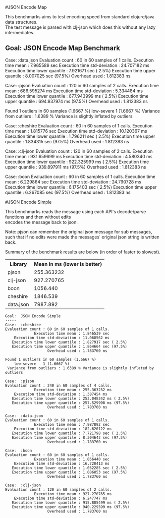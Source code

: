 
#JSON Encode Map

This benchmarks aims to test encoding speed from standard clojure/java data structures.  
The test message is parsed with clj-json which does this without any lazy intermediates.  

Goal:  JSON Encode Map Benchmark
-----
Case:  :data.json
Evaluation count : 60 in 60 samples of 1 calls.
             Execution time mean : 7.965589 sec
    Execution time std-deviation : 24.707182 ms
   Execution time lower quantile : 7.921671 sec ( 2.5%)
   Execution time upper quantile : 8.007025 sec (97.5%)
                   Overhead used : 1.812383 ns

Case:  :pjson
Evaluation count : 120 in 60 samples of 2 calls.
             Execution time mean : 686.595274 ms
    Execution time std-deviation : 5.334484 ms
   Execution time lower quantile : 677.943999 ms ( 2.5%)
   Execution time upper quantile : 694.937974 ms (97.5%)
                   Overhead used : 1.812383 ns

Found 1 outliers in 60 samples (1.6667 %)
	low-severe	 1 (1.6667 %)
 Variance from outliers : 1.6389 % Variance is slightly inflated by outliers

Case:  :cheshire
Evaluation count : 60 in 60 samples of 1 calls.
             Execution time mean : 1.815776 sec
    Execution time std-deviation : 10.120367 ms
   Execution time lower quantile : 1.796211 sec ( 2.5%)
   Execution time upper quantile : 1.834315 sec (97.5%)
                   Overhead used : 1.812383 ns

Case:  :clj-json
Evaluation count : 120 in 60 samples of 2 calls.
             Execution time mean : 931.659699 ms
    Execution time std-deviation : 4.580340 ms
   Execution time lower quantile : 922.325999 ms ( 2.5%)
   Execution time upper quantile : 939.897911 ms (97.5%)
                   Overhead used : 1.812383 ns

Case:  :boon
Evaluation count : 60 in 60 samples of 1 calls.
             Execution time mean : 6.229864 sec
    Execution time std-deviation : 24.790728 ms
   Execution time lower quantile : 6.175403 sec ( 2.5%)
   Execution time upper quantile : 6.267085 sec (97.5%)
                   Overhead used : 1.812383 ns

#JSON Encode Simple

This benchmarks reads the message using each API's decode/parse functions and then without edits  
encodes the message back to json.  

Note: pjson can remember the original json message for sub messages, such that if no edits were made the messages' 
original json string is written back.  

Summary of the benchmark results are below (in order of faster to slowest).  

<table border="0">
<tr><th>Library</th><th>Mean in ms (lower is better)</th></tr>
<tr><td>pjson</td><td>255.363232</td>
<tr><td>clj-json</td><td>927.270765</td>
<tr><td>boon</td><td>1056.440</td>
<tr><td>cheshire</td><td>1846.539</td>
<tr><td>data.json</td><td>7987.892</td>
</table>


```
Goal:  JSON Encode Simple
-----
Case:  :cheshire
Evaluation count : 60 in 60 samples of 1 calls.
             Execution time mean : 1.846539 sec
    Execution time std-deviation : 11.068562 ms
   Execution time lower quantile : 1.827917 sec ( 2.5%)
   Execution time upper quantile : 1.864664 sec (97.5%)
                   Overhead used : 1.783760 ns

Found 1 outliers in 60 samples (1.6667 %)
	low-severe	 1 (1.6667 %)
 Variance from outliers : 1.6389 % Variance is slightly inflated by outliers

Case:  :pjson
Evaluation count : 240 in 60 samples of 4 calls.
             Execution time mean : 255.363232 ms
    Execution time std-deviation : 1.387454 ms
   Execution time lower quantile : 253.048342 ms ( 2.5%)
   Execution time upper quantile : 257.529998 ms (97.5%)
                   Overhead used : 1.783760 ns

Case:  :data.json
Evaluation count : 60 in 60 samples of 1 calls.
             Execution time mean : 7.987892 sec
    Execution time std-deviation : 182.620122 ms
   Execution time lower quantile : 7.721798 sec ( 2.5%)
   Execution time upper quantile : 8.304643 sec (97.5%)
                   Overhead used : 1.783760 ns

Case:  :boon
Evaluation count : 60 in 60 samples of 1 calls.
             Execution time mean : 1.056440 sec
    Execution time std-deviation : 16.720413 ms
   Execution time lower quantile : 1.032285 sec ( 2.5%)
   Execution time upper quantile : 1.086853 sec (97.5%)
                   Overhead used : 1.783760 ns

Case:  :clj-json
Evaluation count : 120 in 60 samples of 2 calls.
             Execution time mean : 927.270765 ms
    Execution time std-deviation : 6.247747 ms
   Execution time lower quantile : 915.885499 ms ( 2.5%)
   Execution time upper quantile : 940.229599 ms (97.5%)
                   Overhead used : 1.783760 ns
```


